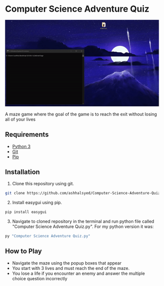 # Computer Science Adventure Quiz

![Image](https://github.com/ashhalsyed/Computer-Science-Adventure-Quiz/blob/master/Computer%20Science%20Adventure%20Quiz%20Preview.gif)

A maze game where the goal of the game is to reach the exit without losing all of your lives

## Requirements

* [Python 3](https://www.python.org/downloads/)
* [Git](https://git-scm.com/)
* [Pip](https://pypi.org)


## Installation

1. Clone this repository using git.
```bash
git clone https://github.com/ashhalsyed/Computer-Science-Adventure-Quiz
```

2. Install easygui using pip.

```bash
pip install easygui
```

3. Navigate to cloned repository in the terminal and run python file called "Computer Science Adventure Quiz.py".
For my python version it was:
```bash
py "Computer Science Adventure Quiz.py"
```

## How to Play

* Navigate the maze using the popup boxes that appear
* You start with 3 lives and must reach the end of the maze.
* You lose a life if you encounter an enemy and answer the multiple choice question incorrectly